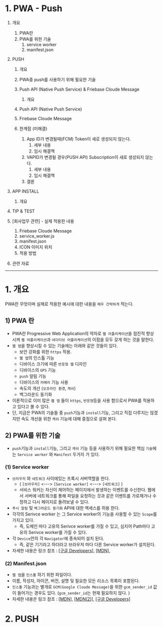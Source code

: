 # 1. PWA - Push 
1. 개요
    1. PWA란
    2. PWA를 위한 기술
        1. service worker
        2. manifest.json
2. PUSH
    1. 개요
    2. PWA중 push를 사용하기 위해 필요한 기술 
    3. Push API (Native Push Service) & Friebase Cloude Message
        1. 개요 
    4. Push API (Native Push Service)
    
    5. Friebase Cloude Message

    6. 한계점 (미해결)
        1. App ID가 변경될때(FCM) Token이 새로 생성되지 않는다.
            1. 세부 내용
            2. 임시 해결책
        2. VAPID가 변경될 경우(PUSH API) Subscription이 새로 생성되지 않는다. 
            1. 세부 내용
            2. 임시 해결책
        3. 결론


2. APP INSTALL
    1. 개요

3. TIP & TEST


4. [회사업무 관련] - 실제 적용한 내용
    1. Friebase Cloude Message
    2. service_worker.js
    3. manifest.json
    4. ICON 이미지 위치
    5. 적용 방법

5. 관련 자료

---  

# 1. 개요
PWA란 무엇이며 실제로 적용한 예시에 대한 내용을 `매우 간략하게` 적는다. 

## 1) PWA 란
- PWA란 Progressive Web Application의 약자로 `웹 어플리케이션`을 점진적 향상 시켜 `웹 어플리케이션`과 `네이티브 어플리케이션`의 이점을 모두 갖게 하는 것을 말한다. 
- `웹 앱`을 향상시킬 수 있는 기술에는 아래와 같은 것들이 있다.  
    - 보안 강화를 위한 `https` 적용.
    - `웹 앱`의 인스톨 기능
    - 디바이스 크기에 따른 `반응형 웹` 디자인
    - 디바이스의 `GPS` 기능 
    - `push` 알림 기능 
    - 디바이스의 `카메라` 기능 사용
    - 속도의 개선 (`오프라인 환경`, `캐쉬`)
    - 백그라운드 동기화
- 이론적으로 이미 많은 `웹 앱` 들이 `https`, `반응형`등을 사용 함으로서 PWA를 적용하고 있다고 볼 수 있다. 
- 단, 지금은 PWA의 기술들 중 `push`기능과 `install`기능, 그리고 직접 다루지는 않겠지만 속도 개선을 위한 `캐쉬` 기능에 대해 중점으로 살펴 본다. 

## 2) PWA를 위한 기술
-  `push`기능과 `install`기능, 그리고 `캐쉬` 기능 등을 사용하기 위해 필요한 핵심 `기술`에는 `Service worker` 와 `Manifest` 두가지 가 있다.

### (1) Service worker
- `브라우저` 와 `네트워크` 사이에있는 프록시 서버역할을 한다.
    - ( `[브라우저]` <---> `[Service worker]` <---> `[네트워크]` )
    - 서비스 워커는 자신이 제어하는 페이지에서 발생하는 이벤트를 수신한다. 웹에서 서버에 네트워크를 통해 파일을 요청하는 것과 같은 이벤트를 가로채거나 수정하고 다시 페이지로 돌려보낼 수 있다. 
- `푸시 알림` 및 `백그라운드 동기화` API에 대한 액세스를 허용 한다. 
- 각각의 Serivce worker 는 그 Service worker의 기능을 사용할 수 있는 `Scope`를 가지고 있다. 
    - 즉, 도메인 마다 고유의 Serivce worker를 가질 수 있고, 심지어 Path마다 고유의 Serivce worker를 가질 수 있다.
- 각 `Device`안의 각 `Navigator`에 종속되어 설치 된다.
    - 즉, 같은 기기라고 하더라고 브라우저 마다 다른 Service worker가 설치된다. 
- 자세한 내용은 링크 참조 : [[구글 Developers]](https://developers.google.com/web/fundamentals/primers/service-workers/?hl=ko), [[MDN]](https://developer.mozilla.org/ko/docs/Web/API/Service_Worker_API), 


### (2) Manifest.json
- `웹 앱`을 `인스톨` 하기 위한 파일이다. 
- 이름, 작성자, 아이콘, 버전, 설명 및 필요한 모든 리소스 목록이 포함된다.
- `인스톨` 기능과는 별개로 `GCM(Google Cloude Message)`을 위한 `gcm_sender_id` 값이 들어가는 경우도 있다. (`gcm_sender_id`는 현재 필요하지 않다. ) 
- 자세한 내용은 링크 참조 : [[MDN]](https://developer.mozilla.org/en-US/docs/Web/Manifest), [[MDN(2)]](https://developer.mozilla.org/ko/docs/Web/Progressive_web_apps/Installable_PWAs), [[구글 Developers]](https://developers.google.com/web/fundamentals/codelabs/your-first-pwapp/?hl=ko)

# 2. PUSH 